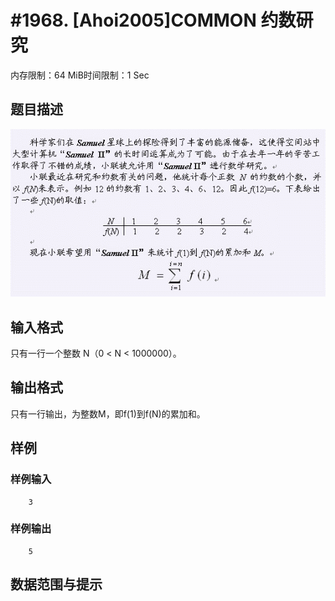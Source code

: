 # #1968. [Ahoi2005]COMMON 约数研究

内存限制：64 MiB时间限制：1 Sec

## 题目描述

![](images/1968.jpg)

## 输入格式

只有一行一个整数 N（0 < N < 1000000）。

## 输出格式

只有一行输出，为整数M，即f(1)到f(N)的累加和。

## 样例

### 样例输入

    
        3
    
    

### 样例输出

    
        5
    
    

## 数据范围与提示
